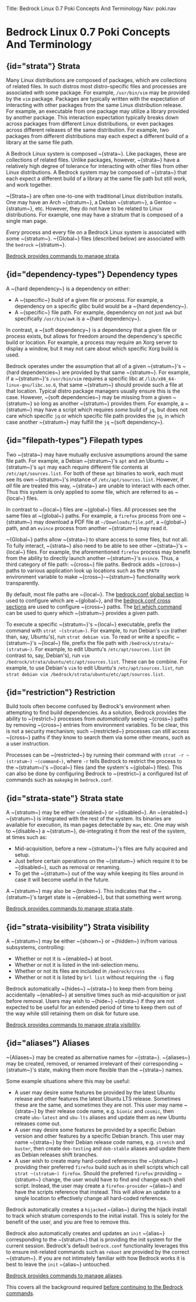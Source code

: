 Title: Bedrock Linux 0.7 Poki Concepts And Terminology
Nav: poki.nav

Bedrock Linux 0.7 Poki Concepts And Terminology
===============================================

## {id="strata"} Strata

Many Linux distributions are composed of packages, which are collections of
related files.  In such distros most distro-specific files and processes are
associated with some package.  For example, `/usr/bin/vim` may be provided by
the `vim` package.  Packages are typically written with the expectation of
interacting with other packages from the same Linux distribution release.
For example, an executable from one package may utilize a library provided by
another package.  This interaction expectation typically breaks down across
packages from different Linux distributions, or even packages across different
releases of the same distribution.  For example, two packages from different
distributions may each expect a different build of a library at the same file
path.

A Bedrock Linux system is composed ~{strata~}.  Like packages, these are
collections of related files.  Unlike packages, however, ~{strata~} have a
relatively high degree of tolerance for interacting with other files from other
Linux distributions.  A Bedrock system may be composed of ~{strata~} that each
expect a different build of a library at the same file path but still work, and
work together.

~{Strata~} are often one-to-one with traditional Linux distribution installs.
One may have an Arch ~{stratum~}, a Debian ~{stratum~}, a Gentoo ~{stratum~},
etc.  However, they do not have to be related to Linux distributions.  For
example, one may have a stratum that is composed of a single man page.

*Every* process and every file on a Bedrock Linux system is associated with
some ~{stratum~}.  ~{Global~} files (described below) are associated with the
`bedrock` ~{stratum~}.

[Bedrock provides commands to manage strata](commands.html#strata-management).

## {id="dependency-types"} Dependency types

A ~{hard dependency~} is a dependency on either:

- A ~{specific~} build of a given file or process.  For example, a dependency on a specific glibc build would be a ~{hard dependency~}.
- A ~{specific~} file path.  For example, dependency on not just `awk` but specifically `/usr/bin/awk` is a ~{hard dependency~}.

In contrast, a ~{soft dependency~} is a dependency that a given file or process exists, but allows for freedom around the dependency's specific build or location.  For example, a process may require an Xorg server to display a window, but it may not care about which specific Xorg build is used.

Bedrock operates under the assumption that all of a given ~{stratum~}'s ~{hard dependencies~} are provided by that same ~{stratum~}.  For example, if a ~{stratum~}'s `/usr/bin/vim` requires a specific libc at `/lib/x86_64-linux-gnu/libc.so.6`, that same ~{stratum~} should provide such a file at that location.  Typical distro package managers usually ensure this is the case.  However, ~{soft dependencies~} may be missing from a given ~{stratum~} so long as another ~{stratum~} provides them.  For example, a ~{stratum~} may have a script which requires *some* build of `jq`, but does not care which specific `jq` or which specific file path provides the `jq`, in which case another ~{stratum~} may fulfill the `jq` ~{soft dependency~}.

## {id="filepath-types"} Filepath types

Two ~{strata~} may have mutually exclusive assumptions around the same file path.  For example, a Debian ~{stratum~}'s `apt` and an Ubuntu ~{stratum~}'s `apt` may each require different file contents at `/etc/apt/sources.list`.  For both of these `apt` binaries to work, each must see its own ~{stratum~}'s instance of `/etc/apt/sources.list`.  However, if *all* file are treated this way, ~{strata~} are unable to interact with each other.  Thus this system is only applied to *some* file, which are referred to as ~{local~} files.

In contrast to ~{local~} files are ~{global~} files.  All processes see the same files at ~{global~} paths.  For example, a `firefox` process from one ~{stratum~} may download a PDF file at `~/Downloads/file.pdf`, a ~{global~} path, and an `evince` process from another ~{stratum~} may read it.

~{Global~} paths allow ~{strata~} to share access to some files, but not all.  To fully interact, ~{strata~} also need to be able to see other ~{strata~}'s ~{local~} files.  For example, the aforementioned `firefox` process may benefit from the ability to directly launch another ~{stratum~}'s `evince`.  Thus, a third category of file path: ~{cross~} file paths.  Bedrock adds ~{cross~} paths to various application look up locations such as the `$PATH` environment variable to make ~{cross~}-~{stratum~} functionality work transparently.

By default, most file paths are ~{local~}.  The [bedrock.conf global section](configuration.html#global) is used to configure which are ~{global~}, and the [bedrock.conf cross sections](configuration.html#cross) are used to configure ~{cross~} paths.  The [brl which command](commands.html#brl-which) can be used to query which ~{stratum~} provides a given path.

To execute a specific ~{stratum~}'s ~{local~} executable, prefix the command with `strat ~(stratum~)`.  For example, to run Debian's `vim` (rather than, say, Ubuntu's), run `strat debian vim`.  To read or write a specific ~{stratum~}'s ~{local~} file, prefix the file path with `/bedrock/strata/~(stratum~)`.  For example, to edit Ubuntu's `/etc/apt/sources.list` (in contrast to, say, Debian's), run `vim /bedrock/strata/ubuntu/etc/apt/sources.list`.  These can be combine.  For example, to use Debian's `vim` to edit Ubuntu's `/etc/apt/sources.list`, run `strat debian vim /bedrock/strata/ubuntu/etc/apt/sources.list`.

## {id="restriction"} Restriction

Build tools often become confused by Bedrock's environment when attempting to find build dependencies.  As a solution, Bedrock provides the ability to ~{restrict~} processes from *automatically* seeing ~{cross~} paths by removing ~{cross~} entries from environment variables.  To be clear, this is not a security mechanism; such ~{restricted~} processes can still access ~{cross~} paths if they know to search them via some other means, such as a user instruction.

Processes can be ~{restricted~} by running their command with `strat -r ~(stratum~) ~(command~)`, where `-r` tells Bedrock to restrict the process to the ~(stratum~)'s ~{local~} files (and the system's ~{global~} files).  This can also be done by configuring Bedrock to ~{restrict~} a configured list of commands such as `makepkg` in `bedrock.conf`.

## {id="strata-state"} Strata state

A ~{stratum~} may be either ~{enabled~} or ~{disabled~}.  An ~{enabled~} ~{stratum~} is integrated with the rest of the system.  Its binaries are available for execution, its man pages detectable by `man`, etc.  One may wish to ~{disable~} a ~{stratum~}, de-integrating it from the rest of the system, at times such as:

- Mid-acquisition, before a new ~{stratum~}'s files are fully acquired and setup.
- Just before certain operations on the ~{stratum~} which require it to be ~{disabled~}, such as removal or renaming.
- To get the ~{stratum~} out of the way while keeping its files around in case it will become useful in the future.

A ~{stratum~} may also be ~{broken~}.  This indicates that the ~{stratum~}'s target state is ~{enabled~}, but that something went wrong.

[Bedrock provides commands to manage strata state](commands.html#strata-state-management).

## {id="strata-visibility"} Strata visibility

A ~{stratum~} may be either ~{shown~} or ~{hidden~} in/from various subsystems, controlling:

- Whether or not it is ~{enabled~} at boot.
- Whether or not it is listed in the init-selection menu.
- Whether or not its files are included in `/bedrock/cross`
- Whether or not it is listed by `brl list` without requiring the `-i` flag

Bedrock automatically ~{hides~} ~{strata~} to keep them from being accidentally ~{enabled~} at sensitive times such as mid-acquisition or just before removal.  Users may wish to ~{hide~} ~{strata~} if they are not expected to be useful for an extended period of time to keep them out of the way while still retaining them on disk for future use.

[Bedrock provides commands to manage strata visibility](commands.html#strata-visibility-management).

## {id="aliases"} Aliases

~{Aliases~} may be created as alternative names for ~{strata~}.  ~{aliases~} may be created, removed, or renamed irrelevant of their corresponding ~{stratum~}'s state, making them more flexible than the ~{strata~} names.

Some example situations where this may be useful:

- A user may desire some features be provided by the latest Ubuntu release and other features the latest Ubuntu LTS release.  Sometimes these are the same, and sometimes they are not.  This user may name ~{strata~} by their release code name, e.g. `bionic` and `cosmic`, then create `ubu-latest` and `ubu-lts` aliases and update them as new Ubuntu releases come out.
- A user may desire some features be provided by a specific Debian version and other features by a specific Debian branch.  This user may name ~{strata~} by their Debian release code names, e.g. `stretch` and `buster`, then create `deb-testing` and `deb-stable` aliases and update them as Debian releases shift branches.
- A user wish to create many hard-coded references the ~{stratum~} providing their preferred `firefox` build such as in shell scripts which call `strat ~(stratum~) firefox`.  Should the preferred `firefox` providing ~{stratum~} change, the user would have to find and change each shell script.  Instead, the user may create a `firefox-provider` ~{alias~} and have the scripts reference that instead.  This will allow an update to a single location to effectively change all hard-coded references.

Bedrock automatically creates a `hijacked` ~{alias~} during the hijack install to track which stratum corresponds to the initial install.  This is solely for the benefit of the user, and you are free to remove this.

Bedrock also automatically creates and updates an `init` ~{alias~} corresponding to the ~{stratum~} that is providing the init system for the current session.  Bedrock's default `bedrock.conf` functionality leverages this to ensure init-related commands such as `reboot` are provided by the correct ~{stratum~}.  If you are not intimately familiar with how Bedrock works it is best to leave the `init` ~{alias~} untouched.

[Bedrock provides commands to manage aliases](commands.html#alias-management).

This covers all the background required [before continuing to the Bedrock commands](commands.html).
